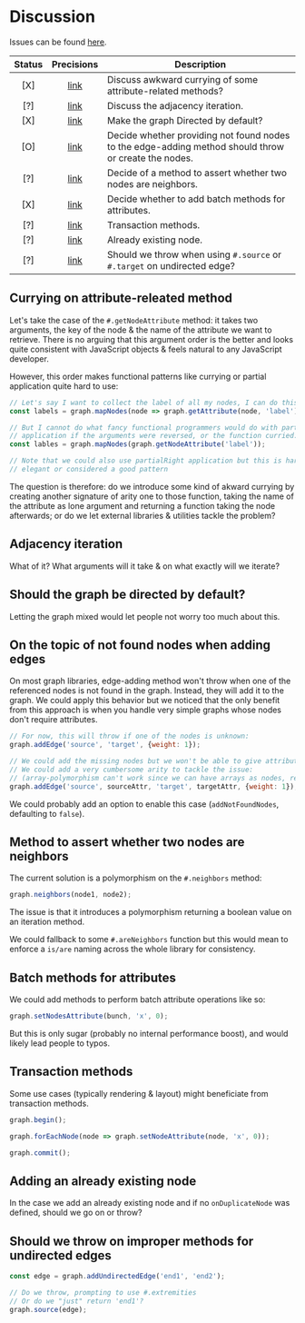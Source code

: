 # Discussion

Issues can be found [here](https://github.com/medialab/graphlib/issues).

| Status | Precisions | Description |
| :---: | :---: | --- |
| [X] | [link](#curry) | Discuss awkward currying of some attribute-related methods? |
| [?] | [link](#adj) | Discuss the adjacency iteration. |
| [X] | [link](#directed) | Make the graph Directed by default? |
| [O] | [link](#404) | Decide whether providing not found nodes to the edge-adding method should throw or create the nodes. |
| [?] | [link](#neighbors) | Decide of a method to assert whether two nodes are neighbors. |
| [X] | [link](#attributes) | Decide whether to add batch methods for attributes. |
| [?] | [link](#transactions) | Transaction methods. |
| [?] | [link](#node) | Already existing node. |
| [?] | [link](#extremities) | Should we throw when using `#.source` or `#.target` on undirected edge? |

<h2 id="curry">Currying on attribute-releated method</h2>

Let's take the case of the `#.getNodeAttribute` method: it takes two arguments, the key of the node & the name of the attribute we want to retrieve. There is no arguing that this argument order is the better and looks quite consistent with JavaScript objects & feels natural to any JavaScript developer.

However, this order makes functional patterns like currying or partial application quite hard to use:

```js
// Let's say I want to collect the label of all my nodes, I can do this:
const labels = graph.mapNodes(node => graph.getAttribute(node, 'label'));

// But I cannot do what fancy functional programmers would do with partial
// application if the arguments were reversed, or the function curried:
const lables = graph.mapNodes(graph.getNodeAttribute('label'));

// Note that we could also use partialRight application but this is hardly
// elegant or considered a good pattern
```

The question is therefore: do we introduce some kind of akward currying by creating another signature of arity one to those function, taking the name of the attribute as lone argument and returning a function taking the node afterwards; or do we let external libraries & utilities tackle the problem?

<h2 id="adj">Adjacency iteration</h2>

What of it? What arguments will it take & on what exactly will we iterate?

<h2 id="directed">Should the graph be directed by default?</h2>

Letting the graph mixed would let people not worry too much about this.

<h2 id="404">On the topic of not found nodes when adding edges</h2>

On most graph libraries, edge-adding method won't throw when one of the referenced nodes is not found in the graph. Instead, they will add it to the graph. We could apply this behavior but we noticed that the only benefit from this approach is when you handle very simple graphs whose nodes don't require attributes.

```js
// For now, this will throw if one of the nodes is unknown:
graph.addEdge('source', 'target', {weight: 1});

// We could add the missing nodes but we won't be able to give attributes to them
// We could add a very cumbersome arity to tackle the issue:
// (array-polymorphism can't work since we can have arrays as nodes, remember?)
graph.addEdge('source', sourceAttr, 'target', targetAttr, {weight: 1});
```

We could probably add an option to enable this case (`addNotFoundNodes`, defaulting to `false`).

<h2 id="neigbors">Method to assert whether two nodes are neighbors</h2>

The current solution is a polymorphism on the `#.neighbors` method:

```js
graph.neighbors(node1, node2);
```

The issue is that it introduces a polymorphism returning a boolean value on an iteration method.

We could fallback to some `#.areNeighbors` function but this would mean to enforce a `is/are` naming across the whole library for consistency.

<h2 id="attributes">Batch methods for attributes</h2>

We could add methods to perform batch attribute operations like so:

```js
graph.setNodesAttribute(bunch, 'x', 0);
```

But this is only sugar (probably no internal performance boost), and would likely lead people to typos.

<h2 id="transactions">Transaction methods</h2>

Some use cases (typically rendering & layout) might beneficiate from transaction methods.

```js
graph.begin();

graph.forEachNode(node => graph.setNodeAttribute(node, 'x', 0));

graph.commit();
```

<h2 id="node">Adding an already existing node</h2>

In the case we add an already existing node and if no `onDuplicateNode` was defined, should we go on or throw?

<h2 id="extremities">Should we throw on improper methods for undirected edges</h2>

```js
const edge = graph.addUndirectedEdge('end1', 'end2');

// Do we throw, prompting to use #.extremities
// Or do we "just" return 'end1'?
graph.source(edge);
```
